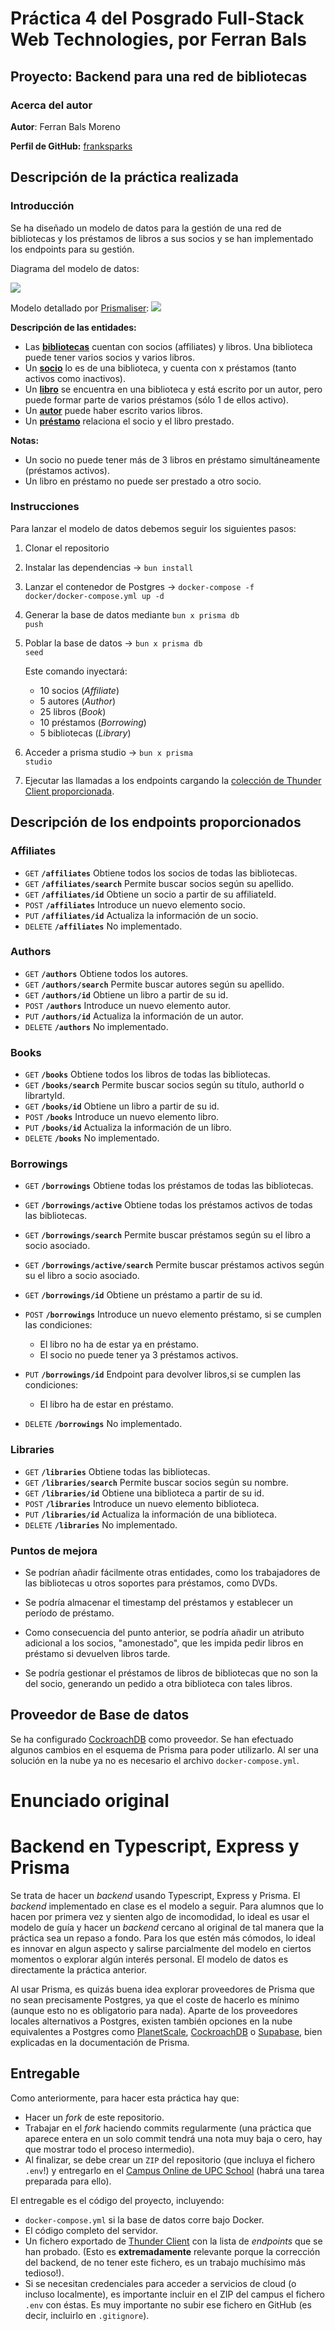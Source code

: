 # Práctica 4 del Posgrado Full-Stack Web Technologies, por Ferran Bals

## Proyecto: Backend para una red de bibliotecas

### Acerca del autor

**Autor**: Ferran Bals Moreno

**Perfil de GitHub:** [franksparks](https://github.com/franksparks)

## Descripción de la práctica realizada

### Introducción

Se ha diseñado un modelo de datos para la gestión de una red de bibliotecas y los préstamos de libros a sus socios y se han implementado los endpoints para su gestión.

Diagrama del modelo de datos:

<img src="./img/model.png"/>

Modelo detallado por [Prismaliser](https://prismaliser.app/):
<img src="./img/prismaliser.png"/>

<b>Descripción de las entidades:</b>

- Las <u><b>bibliotecas</b></u> cuentan con socios (affiliates) y libros. Una biblioteca puede tener varios socios y varios libros.
- Un <u><b>socio</b></u> lo es de una biblioteca, y cuenta con x préstamos (tanto activos como inactivos).
- Un <u><b>libro</b></u> se encuentra en una biblioteca y está escrito por un autor, pero puede formar parte de varios préstamos (sólo 1 de ellos activo).
- Un <u><b>autor</b></u> puede haber escrito varios libros.
- Un <u><b>préstamo</b></u> relaciona el socio y el libro prestado.

<b>Notas:</b>

- Un socio no puede tener más de 3 libros en préstamo simultáneamente (préstamos activos).
- Un libro en préstamo no puede ser prestado a otro socio.

### Instrucciones

Para lanzar el modelo de datos debemos seguir los siguientes pasos:

1. Clonar el repositorio
2. Instalar las dependencias -> <code>bun install</code>
3. Lanzar el contenedor de Postgres -> <code>docker-compose -f docker/docker-compose.yml up -d</code>
4. Generar la base de datos mediante <code>bun x prisma db push</code>
5. Poblar la base de datos -> <code>bun x prisma db seed</code>

   Este comando inyectará:

   - 10 socios (<em>Affiliate</em>)
   - 5 autores (<em>Author</em>)
   - 25 libros (<em>Book</em>)
   - 10 préstamos (<em>Borrowing</em>)
   - 5 bibliotecas (<em>Library</em>)

6. Acceder a prisma studio -> <code>bun x prisma studio</code>

7. Ejecutar las llamadas a los endpoints cargando la [colección de Thunder Client proporcionada](./thunderClientCollection/pr4-backend-2024%20-%20Ferran%20Bals.json).

## Descripción de los endpoints proporcionados

### Affiliates

- <code>GET</code> <code><b>/affiliates</b></code> Obtiene todos los socios de todas las bibliotecas.
- <code>GET</code> <code><b>/affiliates/search</b></code> Permite buscar socios según su apellido.
- <code>GET</code> <code><b>/affiliates/id</b></code> Obtiene un socio a partir de su affiliateId.
- <code>POST</code> <code><b>/affiliates</b></code> Introduce un nuevo elemento socio.
- <code>PUT</code> <code><b>/affiliates/id</b></code> Actualiza la información de un socio.
- <code>DELETE</code> <code><b>/affiliates</b></code> No implementado.

### Authors

- <code>GET</code> <code><b>/authors</b></code> Obtiene todos los autores.
- <code>GET</code> <code><b>/authors/search</b></code> Permite buscar autores según su apellido.
- <code>GET</code> <code><b>/authors/id</b></code> Obtiene un libro a partir de su id.
- <code>POST</code> <code><b>/authors</b></code> Introduce un nuevo elemento autor.
- <code>PUT</code> <code><b>/authors/id</b></code> Actualiza la información de un autor.
- <code>DELETE</code> <code><b>/authors</b></code> No implementado.

### Books

- <code>GET</code> <code><b>/books</b></code> Obtiene todos los libros de todas las bibliotecas.
- <code>GET</code> <code><b>/books/search</b></code> Permite buscar socios según su título, authorId o librartyId.
- <code>GET</code> <code><b>/books/id</b></code> Obtiene un libro a partir de su id.
- <code>POST</code> <code><b>/books</b></code> Introduce un nuevo elemento libro.
- <code>PUT</code> <code><b>/books/id</b></code> Actualiza la información de un libro.
- <code>DELETE</code> <code><b>/books</b></code> No implementado.

### Borrowings

- <code>GET</code> <code><b>/borrowings</b></code> Obtiene todas los préstamos de todas las bibliotecas.
- <code>GET</code> <code><b>/borrowings/active</b></code> Obtiene todas los préstamos activos de todas las bibliotecas.
- <code>GET</code> <code><b>/borrowings/search</b></code> Permite buscar préstamos según su el libro a socio asociado.
- <code>GET</code> <code><b>/borrowings/active/search</b></code> Permite buscar préstamos activos según su el libro a socio asociado.
- <code>GET</code> <code><b>/borrowings/id</b></code> Obtiene un préstamo a partir de su id.

- <code>POST</code> <code><b>/borrowings</b></code> Introduce un nuevo elemento préstamo, si se cumplen las condiciones:
  - El libro no ha de estar ya en préstamo.
  - El socio no puede tener ya 3 préstamos activos.
- <code>PUT</code> <code><b>/borrowings/id</b></code> Endpoint para devolver libros,si se cumplen las condiciones:
  - El libro ha de estar en préstamo.
- <code>DELETE</code> <code><b>/borrowings</b></code> No implementado.

### Libraries

- <code>GET</code> <code><b>/libraries</b></code> Obtiene todas las bibliotecas.
- <code>GET</code> <code><b>/libraries/search</b></code> Permite buscar socios según su nombre.
- <code>GET</code> <code><b>/libraries/id</b></code> Obtiene una biblioteca a partir de su id.
- <code>POST</code> <code><b>/libraries</b></code> Introduce un nuevo elemento biblioteca.
- <code>PUT</code> <code><b>/libraries/id</b></code> Actualiza la información de una biblioteca.
- <code>DELETE</code> <code><b>/libraries</b></code> No implementado.

### Puntos de mejora

- Se podrían añadir fácilmente otras entidades, como los trabajadores de las bibliotecas u otros soportes para préstamos, como DVDs.

- Se podría almacenar el timestamp del préstamos y establecer un período de préstamo.

- Como consecuencia del punto anterior, se podría añadir un atributo adicional a los socios, "amonestado", que les impida pedir libros en préstamo si devuelven libros tarde.

- Se podría gestionar el préstamos de libros de bibliotecas que no son la del socio, generando un pedido a otra biblioteca con tales libros.

## Proveedor de Base de datos

Se ha configurado [CockroachDB](https://www.prisma.io/docs/guides/database/cockroachdb) como proveedor. Se han efectuado algunos cambios en el esquema de Prisma para poder utilizarlo. Al ser una solución en la nube ya no es necesario el archivo <code>docker-compose.yml</code>.

# Enunciado original

# Backend en Typescript, Express y Prisma

Se trata de hacer un _backend_ usando Typescript, Express y Prisma. El _backend_ implementado en clase es el modelo a seguir. Para alumnos que lo hacen por primera vez y sienten algo de incomodidad, lo ideal es usar el modelo de guía y hacer un _backend_ cercano al original de tal manera que la práctica sea un repaso a fondo. Para los que estén más cómodos, lo ideal es innovar en algun aspecto y salirse parcialmente del modelo en ciertos momentos o explorar algún interés personal. El modelo de datos es directamente la práctica anterior.

Al usar Prisma, es quizás buena idea explorar proveedores de Prisma que no sean precisamente Postgres, ya que el coste de hacerlo es mínimo (aunque esto no es obligatorio para nada). Aparte de los proveedores locales alternativos a Postgres, existen también opciones en la nube equivalentes a Postgres como [PlanetScale](https://www.prisma.io/docs/guides/database/planetscale), [CockroachDB](https://www.prisma.io/docs/guides/database/cockroachdb) o [Supabase](https://www.prisma.io/docs/guides/database/supabase), bien explicadas en la documentación de Prisma.

## Entregable

Como anteriormente, para hacer esta práctica hay que:

- Hacer un _fork_ de este repositorio.
- Trabajar en el _fork_ haciendo commits regularmente (una práctica que aparece entera en un solo commit tendrá una nota muy baja o cero, hay que mostrar todo el proceso intermedio).
- Al finalizar, se debe crear un `ZIP` del repositorio (que incluya el fichero `.env`!) y entregarlo en el [Campus Online de UPC School](https://talent.upc.edu) (habrá una tarea preparada para ello).

El entregable es el código del proyecto, incluyendo:

- `docker-compose.yml` si la base de datos corre bajo Docker.
- El código completo del servidor.
- Un fichero exportado de [Thunder Client](https://marketplace.visualstudio.com/items?itemName=rangav.vscode-thunder-client) con la lista de _endpoints_ que se han probado. (Esto es **extremadamente** relevante porque la corrección del backend, de no tener este fichero, es un trabajo muchísimo más tedioso!).
- Si se necesitan credenciales para acceder a servicios de cloud (o incluso localmente), es importante incluir en el ZIP del campus el fichero `.env` con éstas. Es muy importante no subir ese fichero en GitHub (es decir, incluirlo en `.gitignore`).

